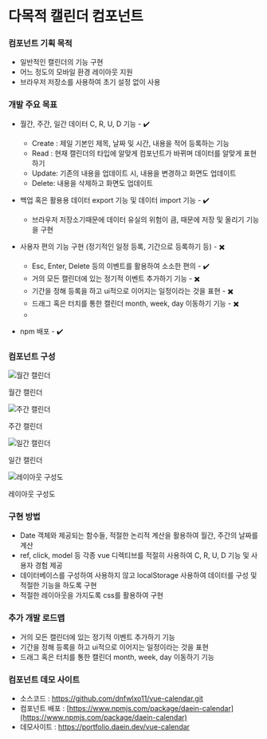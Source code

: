 # 다목적 캘린더 컴포넌트


### 컴포넌트 기획 목적

- 일반적인 캘린더의 기능 구현
- 어느 정도의 모바일 환경 레이아웃 지원
- 브라우저 저장소를 사용하여 초기 설정 없이 사용

### 개발 주요 목표

- 월간, 주간, 일간 데이터 C, R, U, D 기능 - ✔️
    - Create : 제일 기본인 제목, 날짜 및 시간, 내용을 적어 등록하는 기능
    - Read : 현재 캘린더의 타입에 알맞게 컴포넌트가 바뀌며 데이터를 알맞게 표현하기
    - Update: 기존의 내용을 업데이트 시, 내용을 변경하고 화면도 업데이트
    - Delete: 내용을 삭제하고 화면도 업데이트
    
- 백업 혹은 활용용 데이터 export 기능 및 데이터 import 기능 - ✔️
    - 브라우저 저장소기때문에 데이터 유실의 위험이 큼, 때문에 저장 및 올리기 기능을 구현
    
- 사용자 편의 기능 구현 (정기적인 일정 등록, 기간으로 등록하기 등) - ✖️
    - Esc, Enter, Delete 등의 이벤트를 활용하여 소소한 편의 - ✔️
    - 거의 모든 캘린더에 있는 정기적 이벤트 추가하기 기능 - ✖️
    - 기간을 정해 등록을 하고 ui적으로 이어지는 일정이라는 것을 표현 - ✖️
    - 드래그 혹은 터치를 통한 캘린더 month, week, day 이동하기 기능 - ✖️
    - 
- npm 배포 - ✔️

### 컴포넌트 구성

![월간 캘린더](https://user-images.githubusercontent.com/32836490/214499795-670f6d7d-c05f-490d-9182-15f4380864fe.png)


월간 캘린더

![주간 캘린더](https://user-images.githubusercontent.com/32836490/214499896-480a4264-2ee6-416a-bb00-58c98c3f17fc.png)

주간 캘린더

![일간 캘린더](https://user-images.githubusercontent.com/32836490/214499965-9496d24d-0938-4d54-a7ac-c21c91386750.png)

일간 캘린더

![레이아웃 구성도](https://user-images.githubusercontent.com/32836490/214500026-4751bd04-5f24-454b-8809-541d81a8bb9c.png)


레이아웃 구성도

### 구현 방법

- Date 객체와 제공되는 함수들, 적절한 논리적 계산을 활용하여 월간, 주간의 날짜를 계산
- ref, click, model 등 각종 vue 디렉티브를 적절히 사용하여 C, R, U, D 기능 및 사용자 경험 제공
- 데이터베이스를 구성하여 사용하지 않고 localStorage 사용하여 데이터를 구성 및 적절한 기능을 하도록 구현
- 적절한 레이아웃을 가지도록 css를 활용하여 구현

### 추가 개발 로드맵

- 거의 모든 캘린더에 있는 정기적 이벤트 추가하기 기능
- 기간을 정해 등록을 하고 ui적으로 이어지는 일정이라는 것을 표현
- 드래그 혹은 터치를 통한 캘린더 month, week, day 이동하기 기능

### 컴포넌트 데모 사이트

- 소스코드 : https://github.com/dnfwlxo11/vue-calendar.git
- 컴포넌트 배포 : [https://www.npmjs.com/package/daein-calendar](https://www.npmjs.com/package/daein-calendar)
- 데모사이트 : https://portfolio.daein.dev/vue-calendar
